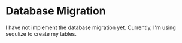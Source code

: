 # Database Migration

I have not implement the database migration yet. Currently, I'm using sequlize to create my tables.
